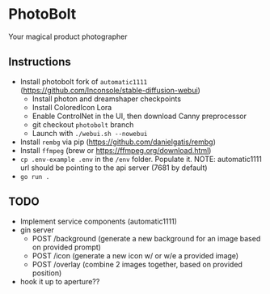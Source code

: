 # PhotoBolt
Your magical product photographer

## Instructions
- Install photobolt fork of `automatic1111` (https://github.com/lnconsole/stable-diffusion-webui)
  - Install photon and dreamshaper checkpoints
  - Install ColoredIcon Lora
  - Enable ControlNet in the UI, then download Canny preprocessor
  - git checkout `photobolt` branch
  - Launch with `./webui.sh --nowebui`
- Install `rembg` via pip (https://github.com/danielgatis/rembg)
- Install `ffmpeg` (brew or https://ffmpeg.org/download.html)
- `cp .env-example .env` in the `/env` folder. Populate it. NOTE: automatic1111 url should be pointing to the api server (7681 by default)
- `go run .`

## TODO
- Implement service components (automatic1111)
- gin server
  - POST /background (generate a new background for an image based on provided prompt)
  - POST /icon (generate a new icon w/ or w/e a provided image)
  - POST /overlay (combine 2 images together, based on provided position)
- hook it up to aperture??
